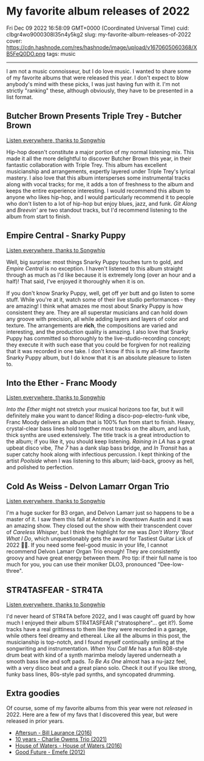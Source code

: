 # My favorite album releases of 2022

Fri Dec 09 2022 16:58:09 GMT+0000 (Coordinated Universal Time)
cuid: clbgr4wo9000308l35n4y5kg2
slug: my-favorite-album-releases-of-2022
cover: https://cdn.hashnode.com/res/hashnode/image/upload/v1670605060368/XB5FeQ0DO.png
tags: music

---

I am not a music connoisseur, but I do love music. I wanted to share some of my favorite albums that were released this year. I don't expect to blow anybody's mind with these picks, I was just having fun with it. I'm not strictly "ranking" these, although obviously, they have to be presented in a list format.

## Butcher Brown Presents Triple Trey - Butcher Brown

[Listen everywhere, thanks to Songwhip](https://songwhip.com/butcherbrown/butcherbrownpresentstripletrey)

Hip-hop doesn't constitute a major portion of my normal listening mix. This made it all the more delightful to discover Butcher Brown this year, in their fantastic collaboration with Triple Trey. This album has excellent musicianship and arrangements, expertly layered under Triple Trey's lyrical mastery. I also love that this album intersperses some instrumental tracks along with vocal tracks; for me, it adds a ton of freshness to the album and keeps the entire experience interesting. I would recommend this album to anyone who likes hip-hop, and I would particularly recommend it to people who don't listen to a lot of hip-hop but enjoy blues, jazz, and funk. _Git Along_ and _Breevin'_ are two standout tracks, but I'd recommend listening to the album from start to finish.

## Empire Central - Snarky Puppy

[Listen everywhere, thanks to Songwhip](https://songwhip.com/snarky-puppy/empire-central)

Well, big surprise: most things Snarky Puppy touches turn to gold, and _Empire Central_ is no exception. I haven't listened to this album straight through as much as I'd like because it is extremely long (over an hour and a half)! That said, I've enjoyed it thoroughly when it is on.

If you don't know Snarky Puppy, well, get off yer butt and go listen to some stuff. While you're at it, watch some of their live studio performances - they are amazing! I think what amazes me most about Snarky Puppy is how consistent they are. They are all superstar musicians and can hold down any groove with precision, all while adding layers and layers of color and texture. The arrangements are **rich**, the compositions are varied and interesting, and the production quality is amazing. I also love that Snarky Puppy has committed so thoroughly to the live-studio-recording concept; they execute it with such ease that you could be forgiven for not realizing that it was recorded in one take. I don't know if this is my all-time favorite Snarky Puppy album, but I do know that it is an absolute pleasure to listen to.

## Into the Ether - Franc Moody

[Listen everywhere, thanks to Songwhip](https://songwhip.com/franc-moody/into-the-ether)

_Into the Ether_ might not stretch your musical horizons too far, but it will definitely make you want to dance! Riding a disco-pop-electro-funk vibe, Franc Moody delivers an album that is 100% fun from start to finish. Heavy, crystal-clear bass lines hold together most tracks on the album, and lush, thick synths are used extensively. The title track is a great introduction to the album; if you like it, you should keep listening. _Raining in LA_ has a great upbeat disco vibe, _The 7_ has a dank slap bass bridge, and _In Transit_ has a super catchy hook along with infectious percussion. I kept thinking of the artist _Poolside_ when I was listening to this album; laid-back, groovy as hell, and polished to perfection.

## Cold As Weiss - Delvon Lamarr Organ Trio

[Listen everywhere, thanks to Songwhip](https://songwhip.com/delvon-lamarr-organ-trio/coldasweiss)

I'm a huge sucker for B3 organ, and Delvon Lamarr just so happens to be a master of it. I saw them this fall at Antone's in downtown Austin and it was an amazing show. They closed out the show with their transcendent cover of _Careless Whisper_, but I think the highlight for me was _Don't Worry 'Bout What I Do_, which unquestionably gets the award for Tastiest Guitar Lick of 2022 🥇🎸. If you need some feel-good music in your life, I cannot recommend Delvon Lamarr Organ Trio enough! They are consistently groovy and have great energy between them. Pro tip: if their full name is too much for you, you can use their moniker DLO3, pronounced "Dee-low-three".

## STR4TASFEAR - STR4TA

[Listen everywhere, thanks to Songwhip](https://songwhip.com/str4ta2/str4tasfear)

I'd never heard of STR4TA before 2022, and I was caught off guard by how much I enjoyed their album STR4TASFEAR ("stratosphere"... get it?). Some tracks have a real grittiness to them like they were recorded in a garage, while others feel dreamy and ethereal. Like all the albums in this post, the musicianship is top-notch, and I found myself continually smiling at the songwriting and instrumentation. _When You Call Me_ has a fun 808-style drum beat with kind of a synth marimba melody layered underneath a smooth bass line and soft pads. _To Be As One_ almost has a nu-jazz feel, with a very disco beat and a great piano solo. Check it out if you like strong, funky bass lines, 80s-style pad synths, and syncopated drumming.

## Extra goodies

Of course, some of my favorite albums from this year were not _released_ in 2022. Here are a few of my favs that I discovered this year, but were released in prior years.

- [Aftersun - Bill Laurance (2016)](https://songwhip.com/bill-laurance/aftersun-album)
- [10 years - Charlie Owens Trio (2021)](https://songwhip.com/charlesowenstrio/10-years)
- [House of Waters - House of Waters (2016)](https://songwhip.com/house-of-waters/houseofwaters)
- [Good Future - Emefe (2012)](https://songwhip.com/emefe/good-future)
